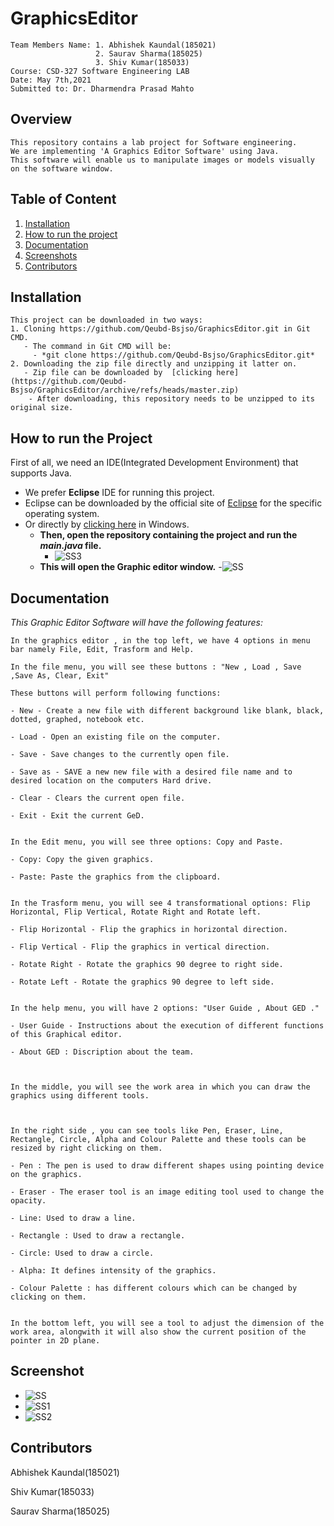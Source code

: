 # GraphicsEditor

```
Team Members Name: 1. Abhishek Kaundal(185021)
                   2. Saurav Sharma(185025)
                   3. Shiv Kumar(185033)
Course: CSD-327 Software Engineering LAB
Date: May 7th,2021
Submitted to: Dr. Dharmendra Prasad Mahto
```

## Overview
```
This repository contains a lab project for Software engineering.
We are implementing 'A Graphics Editor Software' using Java.
This software will enable us to manipulate images or models visually on the software window. 
```
## Table of Content
1. [Installation](#install)
2. [How to run the project](#run)
3. [Documentation](#document)
4. [Screenshots](#ss)
5. [Contributors](#cbt)


<a name="install"></a>
## Installation
```
This project can be downloaded in two ways:
1. Cloning https://github.com/Qeubd-Bsjso/GraphicsEditor.git in Git CMD.
   - The command in Git CMD will be:
     - *git clone https://github.com/Qeubd-Bsjso/GraphicsEditor.git*
2. Downloading the zip file directly and unzipping it latter on.
   - Zip file can be downloaded by  [clicking here](https://github.com/Qeubd-Bsjso/GraphicsEditor/archive/refs/heads/master.zip)
    - After downloading, this repository needs to be unzipped to its original size.
```    

<a name="run"></a>
## How to run the Project

First of all, we need an IDE(Integrated Development Environment) that supports Java.
- We prefer **Eclipse** IDE for running this project.
- Eclipse can be downloaded by the official site of [Eclipse](https://www.eclipse.org) for the specific operating system.
- Or directly by [clicking here](https://www.eclipse.org/downloads/download.php?file=/oomph/epp/2021-03/R/eclipse-inst-jre-win64.exe) in Windows.
  - **Then, open the repository containing the project and run the *main.java* file.**
    -  ![SS3](GED/images/Capture(3).png)
  - **This will open the Graphic editor window.**
      -![SS](GED/images/Capture.PNG)


<a name="document"></a>
## Documentation
*This Graphic Editor Software will have the following features:*
```
In the graphics editor , in the top left, we have 4 options in menu bar namely File, Edit, Trasform and Help.

In the file menu, you will see these buttons : "New , Load , Save ,Save As, Clear, Exit" 

These buttons will perform following functions:

- New - Create a new file with different background like blank, black, dotted, graphed, notebook etc.

- Load - Open an existing file on the computer.

- Save - Save changes to the currently open file.

- Save as - SAVE a new new file with a desired file name and to desired location on the computers Hard drive.

- Clear - Clears the current open file.

- Exit - Exit the current GeD.


In the Edit menu, you will see three options: Copy and Paste.

- Copy: Copy the given graphics.

- Paste: Paste the graphics from the clipboard.


In the Trasform menu, you will see 4 transformational options: Flip Horizontal, Flip Vertical, Rotate Right and Rotate left.

- Flip Horizontal - Flip the graphics in horizontal direction.

- Flip Vertical - Flip the graphics in vertical direction.
 
- Rotate Right - Rotate the graphics 90 degree to right side.

- Rotate Left - Rotate the graphics 90 degree to left side.


In the help menu, you will have 2 options: "User Guide , About GED ."

- User Guide - Instructions about the execution of different functions of this Graphical editor.

- About GED : Discription about the team.



In the middle, you will see the work area in which you can draw the graphics using different tools.



In the right side , you can see tools like Pen, Eraser, Line, Rectangle, Circle, Alpha and Colour Palette and these tools can be resized by right clicking on them.

- Pen : The pen is used to draw different shapes using pointing device on the graphics.

- Eraser - The eraser tool is an image editing tool used to change the opacity.

- Line: Used to draw a line.

- Rectangle : Used to draw a rectangle.

- Circle: Used to draw a circle.

- Alpha: It defines intensity of the graphics.

- Colour Palette : has different colours which can be changed by clicking on them.


In the bottom left, you will see a tool to adjust the dimension of the work area, alongwith it will also show the current position of the pointer in 2D plane.

```
<a name="ss"></a>
## Screenshot
-  ![SS](GED/images/Capture.PNG)
-  ![SS1](GED/images/Capture1.PNG)
-  ![SS2](GED/images/Capture2.png)

<a name="cbt"></a>
## Contributors
Abhishek Kaundal(185021)

Shiv Kumar(185033)

Saurav Sharma(185025)
